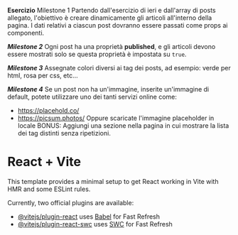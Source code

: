 **Esercizio**
Milestone 1
Partendo dall'esercizio di ieri e dall'array di posts allegato, l'obiettivo è creare dinamicamente gli articoli all'interno della pagina.
I dati relativi a ciascun post dovranno essere passati come props ai componenti.

***Milestone 2***
Ogni post ha una proprietà **published**, e gli articoli devono essere mostrati solo se questa proprietà è impostata su `true`.

***Milestone 3***
Assegnate colori diversi ai tag dei posts, ad esempio: verde per html, rosa per css, etc…

***Milestone 4***
Se un post non ha un'immagine, inserite un'immagine di default, potete utilizzare uno dei tanti servizi online come:
- https://placehold.co/
- https://picsum.photos/
Oppure scaricate l'immagine placeholder in locale
BONUS:
Aggiungi una sezione nella pagina in cui mostrare la lista dei tag distinti senza ripetizioni.



# React + Vite

This template provides a minimal setup to get React working in Vite with HMR and some ESLint rules.

Currently, two official plugins are available:

- [@vitejs/plugin-react](https://github.com/vitejs/vite-plugin-react/blob/main/packages/plugin-react/README.md) uses [Babel](https://babeljs.io/) for Fast Refresh
- [@vitejs/plugin-react-swc](https://github.com/vitejs/vite-plugin-react-swc) uses [SWC](https://swc.rs/) for Fast Refresh
